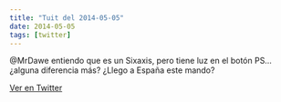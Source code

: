 ```yaml
---
title: "Tuit del 2014-05-05"
date: 2014-05-05
tags: [twitter]
---
```


@MrDawe entiendo que es un Sixaxis, pero tiene luz en el botón PS… ¿alguna diferencia más? ¿Llego a España este mando?



[Ver en Twitter](https://twitter.com/i/web/status/463381790108160000)
